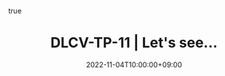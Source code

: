 ---
title: "DLCV-TP-11 | Let's see..."
date: 2022-11-04T10:00:00+09:00
description: ""
summary: ""

draft: true
math: true 
highlight: true
hightlight_languages: ["python","bash"]

authors: ["Claire Labit-Bonis"]

# hero: featured.png

tags: ["Teaching"]

menu:
  sidebar:
    name: "03 | Let's see..."
    identifier: dlcv-practical-sessions-03
    parent: dlcv-practical-sessions
    weight: 30
---